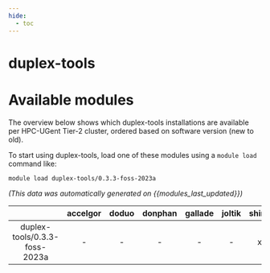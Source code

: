 ```yaml
---
hide:
  - toc
---
```


duplex-tools
============

# Available modules


The overview below shows which duplex-tools installations are available per HPC-UGent Tier-2 cluster, ordered based on software version (new to old).

To start using duplex-tools, load one of these modules using a `module load` command like:

```shell
module load duplex-tools/0.3.3-foss-2023a
```

*(This data was automatically generated on {{modules_last_updated}})*  

| |accelgor|doduo|donphan|gallade|joltik|shinx|
| :---: | :---: | :---: | :---: | :---: | :---: | :---: |
|duplex-tools/0.3.3-foss-2023a|-|-|-|-|-|x|
